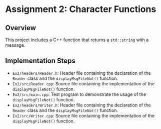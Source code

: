 # Assignment 2: Character Functions

## Overview
This project includes a C++ function that returns a `std::string` with a message.

## Implementation Steps
- `Ex2/headers/Reader.h`: Header file containing the declaration of the `Reader` class and the `displayMsgFileNot()` function.
- `Ex2/src/Reader.cpp`: Source file containing the implementation of the `displayMsgFileNot()` function.
- `Ex2/src/main.cpp`: Test program to demonstrate the usage of the `displayMsgFileNot()` function.
- `Ex2/headers/Writer.h`: Header file containing the declaration of the `Reader` class and the `displayMsgFileNot()` function.
- `Ex2/src/Writer.cpp`: Source file containing the implementation of the `displayMsgFileNot()` function.
